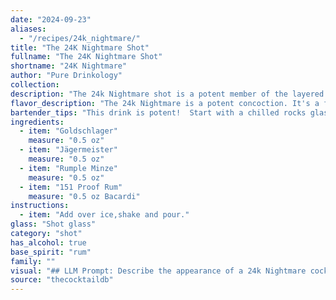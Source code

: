 ```yaml
---
date: "2024-09-23"
aliases:
  - "/recipes/24k_nightmare/"
title: "The 24K Nightmare Shot"
fullname: "The 24K Nightmare Shot"
shortname: "24K Nightmare"
author: "Pure Drinkology"
collection:
description: "The 24k Nightmare shot is a potent member of the layered shooter family, known for its strong, bold flavors. This intense drink combines Goldschläger's cinnamon heat, Jägermeister's herbal complexity, Rumple Minze's peppermint chill, and Bacardi 151's high-proof kick. It likely emerged in the modern bar scene, catering to thrill-seekers looking for a powerful, memorable shot."
flavor_description: "The 24k Nightmare is a potent concoction. It's a fiery explosion of cinnamon and spice from the Goldschlager and Jägermeister, with a minty kick from the Rumple Minze. The 151 Proof Rum adds a potent, boozy heat that lingers on the palate. Overall, it's a bold, aggressive cocktail not for the faint of heart. "
bartender_tips: "This drink is potent!  Start with a chilled rocks glass.  Pour Goldschlager first, then Jägermeister, followed by Rumple Minze.  Top with the 151 Rum, but go slow!  A little goes a long way.  Garnish with a lime wedge for a touch of brightness, and be sure to have a straw for a smoother sip.  Enjoy responsibly! "
ingredients:
  - item: "Goldschlager"
    measure: "0.5 oz"
  - item: "Jägermeister"
    measure: "0.5 oz"
  - item: "Rumple Minze"
    measure: "0.5 oz"
  - item: "151 Proof Rum"
    measure: "0.5 oz Bacardi"
instructions:
  - item: "Add over ice,shake and pour."
glass: "Shot glass"
category: "shot"
has_alcohol: true
base_spirit: "rum"
family: ""
visual: "## LLM Prompt: Describe the appearance of a 24k Nightmare cocktail.**Imagine a cocktail named 24k Nightmare that is a potent mix of:*** **Goldschlager:** A golden liqueur with visible flakes of edible gold.* **Jägermeister:** A dark herbal liqueur with a distinctive earthy aroma.* **Rumple Minze:** A green peppermint schnapps with a vibrant green hue.* **151 Proof Rum:** A high-proof white rum with a clear, almost translucent appearance.**Describe the cocktail's appearance in detail, considering:*** **Color:** What is the overall color of the cocktail? Does it have a layered effect or is it blended?* **Texture:** Are there visible flakes or particles in the cocktail? Is it smooth or does it have an oily sheen?* **Glassware:** What type of glass would best showcase this cocktail? Would it be a rocks glass, a martini glass, or something else?* **Garnish:** Would any garnish enhance the visual appeal?  **Remember, the 24k Nightmare is a strong and potentially dangerous cocktail. Your description should convey both the beauty and the potential danger.** "
source: "thecocktaildb"
---
```


